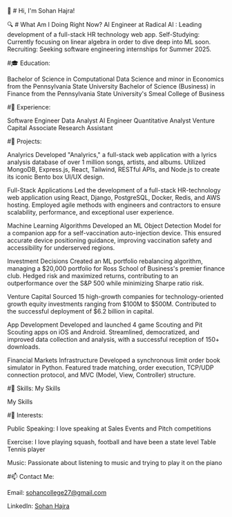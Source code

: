 👋 # Hi, I'm Sohan Hajra!


🔍 # What Am I Doing Right Now?
AI Engineer at Radical AI : Leading development of a full-stack HR technology web app.
Self-Studying: Currently focusing on linear algebra in order to dive deep into ML soon.
Recruiting: Seeking software engineering internships for Summer 2025.


#🎓 Education:

Bachelor of Science in Computational Data Science and minor in Economics from the Pennsylvania State University
Bachelor of Science (Business) in Finance from the Pennsylvania State University's Smeal College of Business


#💼 Experience:

Software Engineer
Data Analyst
AI Engineer
Quantitative Analyst
Venture Capital Associate
Research Assistant


#🚀 Projects:

Analyrics Developed "Analyrics," a full-stack web application with a lyrics analysis database of over 1 million songs, artists, and albums. Utilized MongoDB, Express.js, React, Tailwind, RESTful APIs, and Node.js to create its iconic Bento box UI/UX design.

Full-Stack Applications Led the development of a full-stack HR-technology web application using React, Django, PostgreSQL, Docker, Redis, and AWS hosting. Employed agile methods with engineers and contractors to ensure scalability, performance, and exceptional user experience.

Machine Learning Algorithms Developed an ML Object Detection Model for a companion app for a self-vaccination auto-injection device. This ensured accurate device positioning guidance, improving vaccination safety and accessibility for underserved regions.

Investment Decisions Created an ML portfolio rebalancing algorithm, managing a $20,000 portfolio for Ross School of Business's premier finance club. Hedged risk and maximized returns, contributing to an outperformance over the S&P 500 while minimizing Sharpe ratio risk.

Venture Capital Sourced 15 high-growth companies for technology-oriented growth equity investments ranging from $100M to $500M. Contributed to the successful deployment of $6.2 billion in capital.

App Development Developed and launched 4 game Scouting and Pit Scouting apps on iOS and Android. Streamlined, democratized, and improved data collection and analysis, with a successful reception of 150+ downloads.

Financial Markets Infrastructure Developed a synchronous limit order book simulator in Python. Featured trade matching, order execution, TCP/UDP connection protocol, and MVC (Model, View, Controller) structure.


#🔧 Skills:
My Skills

My Skills


#🌱 Interests:

Public Speaking: I love speaking at Sales Events and Pitch competitions

Exercise: I love playing squash, football and have been a state level Table Tennis player

Music: Passionate about listening to music and trying to play it on the piano


#📫 Contact Me:

Email: [sohancollege27@gmail.com](mailto:sohancollege27@gmail.com)

LinkedIn: [Sohan Hajra](https://www.linkedin.com/in/sohan-hajra-a8b496290/)

